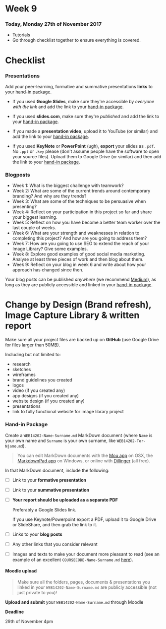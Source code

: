 # Week 9

### Today, Monday 27th of November 2017

* Tutorials
* Go through checklist together to ensure everything is covered.

# Checklist

### Presentations

Add your peer-learning, formative and summative presentations **links** to your [hand-in package](#hand-in-package).

* If you used **Google Slides**, make sure they're accessible by *everyone with the link* and add the link to your [hand-in package](#hand-in-package).

* If you used **slides.com**, make sure they're *published* and add the link to your [hand-in package](#hand-in-package).

* If you made a **presentation video**, upload it to YouTube (or similar) and add the link to your [hand-in package](#hand-in-package).

* If you used **KeyNote** or **PowerPoint** (ugh), **export** your slides as `.pdf`. No `.ppt` or `.key` please (don't assume people have the software to open your source files). Upload them to Google Drive (or similar) and then add the link to your [hand-in package](#hand-in-package).

### Blogposts

* Week 1: What is the biggest challenge with teamwork?
* Week 2: What are some of the current trends around contemporary branding? And why are they trends?
* Week 3: What are some of the techniques to be persuasive when presenting?
* Week 4: Reflect on your participation in this project so far and share your biggest learning.
* Week 5: Reflect on how you have become a better team worker over the last couple of weeks.
* Week 6: What are your strength and weaknesses in relation to completing this project? And how are you going to address them?
* Week 7: How are you going to use SEO to extend the reach of your Image Library? Give some examples.
* Week 8: Explore good examples of good social media marketing. Analyse at least three pieces of work and then blog about them.
* Week 9: Reflect on your blog in week 6 and write about how your approach has changed since then.

Your blog posts can be published *anywhere* (we recommend [Medium](https://medium.com)), as long as they are publicly accessible and linked in your [hand-in package](#hand-in-package).

# Change by Design (Brand refresh), Image Capture Library & written report

Make sure all your project files are backed up on **GitHub** (use Google Drive for files larger than 50MB).

Including but not limited to:

* research
* sketches
* wireframes
* brand guidelines you created
* logos
* video (if you created any)
* app designs (if you created any)
* website design (if you created any)
* presentations
* link to fully functional website for image library project

### Hand-in Package

Create a `WEB14202-Name-Surname.md` MarkDown document (where `Name` is your own name and `Surname` is your own surname, like `WEB14202-Tor-Njamo.md`).

> You can edit MarkDown documents with the [Mou app](http://25.io/mou/) on OSX, the [MarkdownPad app](http://markdownpad.com/) on Windows, or online with [Dillinger](http://dillinger.io/) (all free).

In that MarkDown document, include the following:

- [ ] Link to your **formative presentation**   

- [ ] Link to your **summative presentation**   

- [ ] **Your report should be uploaded as a separate PDF**

	Preferably a Google Slides link.   

	If you use Keynote/Powerpoint export a PDF, upload it to Google Drive or SlideShare, and then grab the link to it.

- [ ] Links to your **blog posts**

- [ ] Any other links that you consider relevant

- [	] Images and texts to make your document more pleasant to read (see an example of an excellent `COURSECODE-Name-Surname.md` [here](https://github.com/TomSharmanWeb/HarrySeatonWebsite/blob/master/README.md)).

#### Moodle upload

> Make sure all the folders, pages, documents & presentations you linked in your `WEB14202-Name-Surname.md` are publicly accessible (not just private to you)!

**Upload and submit** your `WEB14202-Name-Surname.md` through Moodle

**Deadline**

29th of November 4pm
